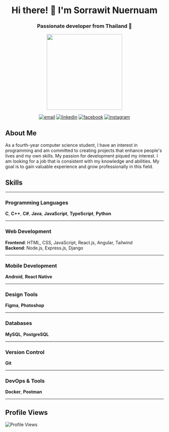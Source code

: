 <h1 align="center">Hi there! 👋 I'm Sorrawit Nuernuam</h1>
<h3 align="center">Passionate developer from Thailand 🌟</h3>

<p align="center">
  <img src="https://media2.giphy.com/media/v1.Y2lkPTc5MGI3NjExZ3llcXZ6N2Fxd2J6dW81ZnR1ODdoYjF6cXMwM2c2ZWI4eXo1cTA4dCZlcD12MV9pbnRlcm5hbF9naWZfYnlfaWQmY3Q9cw/FCffpN404oRZpFbSzl/giphy.gif" width="240" autoplay />
</p>

<p align="center">
  <a href="mailto:sorrawit.nuernuam@gmail.com"><img src="https://img.shields.io/badge/Email-sorrawit.nuernuam%40gmail.com-red" alt="email"/></a>
  <a href="https://linkedin.com/in/sorrawit-nuernuam-288b82230/"><img src="https://img.shields.io/badge/LinkedIn-Connect-blue" alt="linkedin"/></a>
  <a href="https://www.facebook.com/profile.php?id=100006255493839"><img src="https://img.shields.io/badge/Facebook-Follow-blue" alt="facebook"/></a>
  <a href="https://www.instagram.com/pondy_zzz/?hl=en"><img src="https://img.shields.io/badge/Instagram-Follow-blue" alt="instagram"/></a>
</p>

## About Me

As a fourth-year computer science student, I have an interest in programming and am committed to creating projects that enhance people's lives and my own skills. My passion for development piqued my interest. I am looking for a job that is consistent with my knowledge and abilities. My goal is to gain valuable experience and grow professionally in this field.

## Skills

---

### Programming Languages
**C**, **C++**, **C#**, **Java**, **JavaScript**, **TypeScript**, **Python**

---

### Web Development
**Frontend**: HTML, CSS, JavaScript, React.js, Angular, Tailwind  
**Backend**: Node.js, Express.js, Django

---

### Mobile Development
**Android**, **React Native**

---

### Design Tools
**Figma**, **Photoshop**

---

### Databases
**MySQL**, **PostgreSQL**

---

### Version Control
**Git**

---

### DevOps & Tools
**Docker**, **Postman**

---


## Profile Views

![Profile Views](https://komarev.com/ghpvc/?username=pondrick&color=blue)
